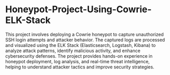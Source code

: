 # Honeypot-Project-Using-Cowrie-ELK-Stack

This project involves deploying a Cowrie honeypot to capture unauthorized SSH login attempts and attacker behavior. The captured logs are processed and visualized using the ELK Stack (Elasticsearch, Logstash, Kibana) to analyze attack patterns, identify malicious activity, and enhance cybersecurity defenses. The project provides hands-on experience in honeypot deployment, log analysis, and real-time threat intelligence, helping to understand attacker tactics and improve security strategies.
